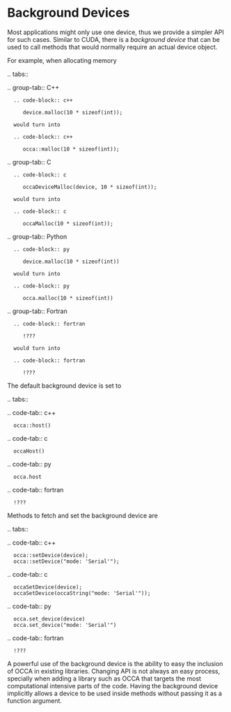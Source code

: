 Background Devices
========================================

Most applications might only use one device, thus we provide a simpler API for such cases.
Similar to CUDA, there is a *background device* that can be used to call methods that would normally require an actual device object.

For example, when allocating memory

.. tabs::

   .. group-tab:: C++

      .. code-block:: c++

         device.malloc(10 * sizeof(int));

      would turn into

      .. code-block:: c++

         occa::malloc(10 * sizeof(int));

   .. group-tab:: C

      .. code-block:: c

         occaDeviceMalloc(device, 10 * sizeof(int));

      would turn into

      .. code-block:: c

         occaMalloc(10 * sizeof(int));

   .. group-tab:: Python

      .. code-block:: py

         device.malloc(10 * sizeof(int))

      would turn into

      .. code-block:: py

         occa.malloc(10 * sizeof(int))

   .. group-tab:: Fortran

      .. code-block:: fortran

         !???

      would turn into

      .. code-block:: fortran

         !???

The default background device is set to

.. tabs::

   .. code-tab:: c++

      occa::host()

   .. code-tab:: c

      occaHost()

   .. code-tab:: py

      occa.host

   .. code-tab:: fortran

      !???

Methods to fetch and set the background device are

.. tabs::

   .. code-tab:: c++

      occa::setDevice(device);
      occa::setDevice("mode: 'Serial'");

   .. code-tab:: c

      occaSetDevice(device);
      occaSetDevice(occaString("mode: 'Serial'"));

   .. code-tab:: py

      occa.set_device(device)
      occa.set_device("mode: 'Serial'")

   .. code-tab:: fortran

      !???

A powerful use of the background device is the ability to easy the inclusion of OCCA in existing libraries.
Changing API is not always an easy process, specially when adding a library such as OCCA that targets the most computational intensive parts of the code.
Having the background device implicitly allows a device to be used inside methods without passing it as a function argument.
